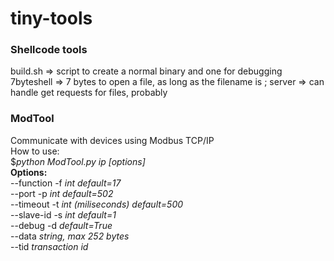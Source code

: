 # tiny-tools

### Shellcode tools
build.sh => script to create a normal binary and one for debugging
7byteshell => 7 bytes to open a file, as long as the filename is ;
server => can handle get requests for files, probably

### ModTool
Communicate with devices using Modbus TCP/IP  
How to use:  
    $*python ModTool.py ip [options]*  
  **Options:**  
    --function  -f  *int  default=17*  
    --port      -p  *int  default=502*  
    --timeout   -t  *int (miliseconds)  default=500*  
    --slave-id  -s  *int  default=1*  
    --debug     -d  *default=True*  
    --data          *string, max 252 bytes*    
    --tid           *transaction id*    
